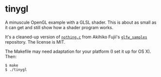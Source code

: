 tinygl
======

A minuscule OpenGL example with a GLSL shader. This is about as small as it can get and still show how a shader program works.

It's a cleaned-up version of [`nothing.c`][nothing.c] from Akihiko Fujii's [`glfw_samples`][glfw_samples] repository. The license is MIT.

The Makefile may need adaptation for your platform (I set it up for OS X). Then:

    $ make
    $ ./tinygl

[nothing.c]: https://github.com/akihiko-fujii/glfw_samples/blob/master/src/basic/nothing.c
[glfw_samples]: https://github.com/akihiko-fujii/glfw_samples
